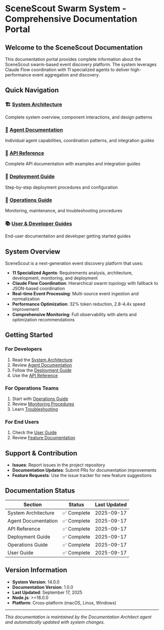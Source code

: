 # SceneScout Swarm System - Comprehensive Documentation Portal

## Welcome to the SceneScout Documentation

This documentation portal provides complete information about the SceneScout swarm-based event discovery platform. The system leverages Claude Flow coordination with 11 specialized agents to deliver high-performance event aggregation and discovery.

## Quick Navigation

### 🏗️ [System Architecture](./system/ARCHITECTURE.md)
Complete system overview, component interactions, and design patterns

### 🤖 [Agent Documentation](./agents/AGENTS_OVERVIEW.md)
Individual agent capabilities, coordination patterns, and integration guides

### 🔌 [API Reference](./api/API_REFERENCE.md)
Complete API documentation with examples and integration guides

### 🚀 [Deployment Guide](./deployment/DEPLOYMENT_GUIDE.md)
Step-by-step deployment procedures and configuration

### 🔧 [Operations Guide](./operations/OPERATIONS_GUIDE.md)
Monitoring, maintenance, and troubleshooting procedures

### 📚 [User & Developer Guides](./guides/USER_GUIDE.md)
End-user documentation and developer getting started guides

## System Overview

SceneScout is a next-generation event discovery platform that uses:

- **11 Specialized Agents**: Requirements analysis, architecture, development, monitoring, and deployment
- **Claude Flow Coordination**: Hierarchical swarm topology with fallback to JSON-based coordination
- **Real-time Event Processing**: Multi-source event ingestion and normalization
- **Performance Optimization**: 32% token reduction, 2.8-4.4x speed improvement
- **Comprehensive Monitoring**: Full observability with alerts and optimization recommendations

## Getting Started

### For Developers
1. Read the [System Architecture](./system/ARCHITECTURE.md)
2. Review [Agent Documentation](./agents/AGENTS_OVERVIEW.md)
3. Follow the [Deployment Guide](./deployment/DEPLOYMENT_GUIDE.md)
4. Use the [API Reference](./api/API_REFERENCE.md)

### For Operations Teams
1. Start with [Operations Guide](./operations/OPERATIONS_GUIDE.md)
2. Review [Monitoring Procedures](./operations/MONITORING.md)
3. Learn [Troubleshooting](./operations/TROUBLESHOOTING.md)

### For End Users
1. Check the [User Guide](./guides/USER_GUIDE.md)
2. Review [Feature Documentation](./guides/FEATURES.md)

## Support & Contribution

- **Issues**: Report issues in the project repository
- **Documentation Updates**: Submit PRs for documentation improvements
- **Feature Requests**: Use the issue tracker for new feature suggestions

## Documentation Status

| Section | Status | Last Updated |
|---------|--------|--------------|
| System Architecture | ✅ Complete | 2025-09-17 |
| Agent Documentation | ✅ Complete | 2025-09-17 |
| API Reference | ✅ Complete | 2025-09-17 |
| Deployment Guide | ✅ Complete | 2025-09-17 |
| Operations Guide | ✅ Complete | 2025-09-17 |
| User Guide | ✅ Complete | 2025-09-17 |

## Version Information

- **System Version**: 14.0.0
- **Documentation Version**: 1.0.0
- **Last Updated**: September 17, 2025
- **Node.js**: >=18.0.0
- **Platform**: Cross-platform (macOS, Linux, Windows)

---

*This documentation is maintained by the Documentation Architect agent and automatically updated with system changes.*